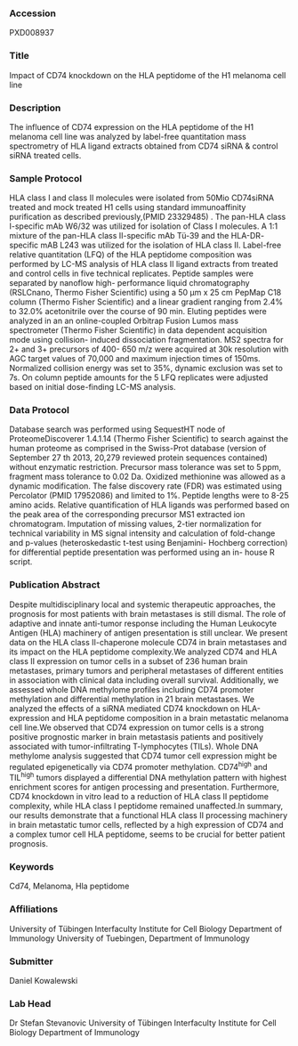 ### Accession
PXD008937

### Title
Impact of CD74 knockdown on the HLA peptidome of the H1 melanoma cell line

### Description
The influence of CD74 expression on the HLA peptidome of the H1 melanoma cell line was analyzed by label-free quantitation mass spectrometry of HLA ligand extracts obtained from CD74 siRNA & control siRNA treated cells.

### Sample Protocol
HLA class I and class II molecules were isolated from 50Mio CD74siRNA treated and mock treated H1 cells using standard immunoaffinity purification as described previously,(PMID 23329485) . The pan-HLA class I-specific mAb W6/32 was utilized for isolation of Class I molecules. A 1:1 mixture of the pan-HLA class II-specific mAb Tü-39 and the HLA-DR- specific mAB L243 was utilized for the isolation of HLA class  II. Label-free relative quantitation (LFQ) of the HLA peptidome composition was performed by LC-MS analysis of HLA class II ligand extracts from treated and control cells in five technical replicates. Peptide samples were separated by nanoflow high- performance liquid chromatography (RSLCnano, Thermo Fisher Scientific) using a 50 μm x 25 cm PepMap C18 column (Thermo Fisher Scientific) and a linear gradient ranging from 2.4% to 32.0% acetonitrile over the course of 90 min. Eluting peptides were analyzed in an an online-coupled Orbitrap Fusion Lumos mass spectrometer (Thermo Fisher Scientific) in data dependent acquisition mode using collision- induced dissociation fragmentation. MS2 spectra for 2+ and 3+ precursors of 400- 650 m/z were acquired at 30k resolution with AGC target values of 70,000 and maximum injection times of 150ms. Normalized collision energy was set to 35%, dynamic exclusion was set to 7s. On column peptide amounts for the 5 LFQ replicates were adjusted based on initial dose-finding LC-MS analysis.

### Data Protocol
Database search was performed using SequestHT node of ProteomeDiscoverer 1.4.1.14 (Thermo Fisher Scientific) to search against the human proteome as comprised in the Swiss-Prot database (version of September 27 th 2013, 20,279 reviewed protein sequences contained) without enzymatic restriction. Precursor mass tolerance was set to 5 ppm, fragment mass tolerance to 0.02 Da. Oxidized methionine was allowed as a dynamic modification. The false discovery rate (FDR) was estimated using Percolator (PMID 17952086) and limited to 1%. Peptide lengths were to 8-25 amino acids. Relative quantification of HLA ligands was performed based on the peak area of the corresponding precursor MS1 extracted ion chromatogram. Imputation of missing values, 2-tier normalization for technical variability in MS signal intensity and calculation of fold-change and p-values (heteroskedastic t-test using Benjamini- Hochberg correction) for differential peptide presentation was performed using an in- house R script.

### Publication Abstract
Despite multidisciplinary local and systemic therapeutic approaches, the prognosis for most patients with brain metastases is still dismal. The role of adaptive and innate anti-tumor response including the Human Leukocyte Antigen (HLA) machinery of antigen presentation is still unclear. We present data on the HLA class II-chaperone molecule CD74 in brain metastases and its impact on the HLA peptidome complexity.We analyzed CD74 and HLA class II expression on tumor cells in a subset of 236 human brain metastases, primary tumors and peripheral metastases of different entities in association with clinical data including overall survival. Additionally, we assessed whole DNA methylome profiles including CD74 promoter methylation and differential methylation in 21 brain metastases. We analyzed the effects of a siRNA mediated CD74 knockdown on HLA-expression and HLA peptidome composition in a brain metastatic melanoma cell line.We observed that CD74 expression on tumor cells is a strong positive prognostic marker in brain metastasis patients and positively associated with tumor-infiltrating T-lymphocytes (TILs). Whole DNA methylome analysis suggested that CD74 tumor cell expression might be regulated epigenetically via CD74 promoter methylation. CD74<sup>high</sup> and TIL<sup>high</sup> tumors displayed a differential DNA methylation pattern with highest enrichment scores for antigen processing and presentation. Furthermore, CD74 knockdown in vitro lead to a reduction of HLA class II peptidome complexity, while HLA class I peptidome remained unaffected.In summary, our results demonstrate that a functional HLA class II processing machinery in brain metastatic tumor cells, reflected by a high expression of CD74 and a complex tumor cell HLA peptidome, seems to be crucial for better patient prognosis.

### Keywords
Cd74, Melanoma, Hla peptidome

### Affiliations
University of Tübingen Interfaculty Institute for Cell Biology Department of Immunology
University of Tuebingen, Department of Immunology

### Submitter
Daniel Kowalewski

### Lab Head
Dr Stefan Stevanovic
University of Tübingen Interfaculty Institute for Cell Biology Department of Immunology


